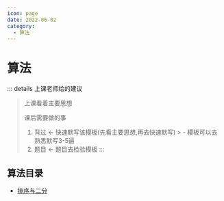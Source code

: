 ```yaml
---
icon: page
date: 2022-06-02
category:
  - 算法
---
```


# 算法

::: details 上课老师给的建议
> 上课看着主要思想
>
> 课后需要做的事
>
> 1. 背过 <- 快速默写该模板(先看主要思想,再去快速默写)
     >    - 模板可以去熟悉默写3-5遍
> 2. 题目 <- 题目去检验模板
:::

## 算法目录

- [排序与二分](sort.md)
